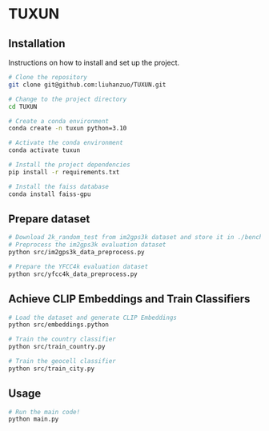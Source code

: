 # TUXUN

## Installation

Instructions on how to install and set up the project.

```bash
# Clone the repository
git clone git@github.com:liuhanzuo/TUXUN.git

# Change to the project directory
cd TUXUN

# Create a conda environment
conda create -n tuxun python=3.10

# Activate the conda environment
conda activate tuxun

# Install the project dependencies
pip install -r requirements.txt

# Install the faiss database
conda install faiss-gpu
```

## Prepare dataset
```bash
# Download 2k_random_test from im2gps3k dataset and store it in ./benchmark/2k
# Preprocess the im2gps3k evaluation dataset
python src/im2gps3k_data_preprocess.py

# Prepare the YFCC4k evaluation dataset
python src/yfcc4k_data_preprocess.py
```

## Achieve CLIP Embeddings and Train Classifiers

```bash
# Load the dataset and generate CLIP Embeddings
python src/embeddings.python

# Train the country classifier
python src/train_country.py

# Train the geocell classifier
python src/train_city.py
```

## Usage
```bash
# Run the main code!
python main.py
```